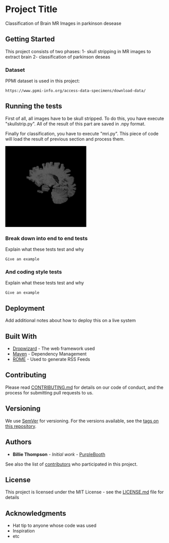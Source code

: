 # Project Title

Classification of Brain MR Images in parkinson desease

## Getting Started

This project consists of two phases:
1- skull stripping in MR images to extract brain
2- classification of parkinson deseas

### Dataset

PPMI dataset is used in this project:  

```
https://www.ppmi-info.org/access-data-specimens/download-data/
```

## Running the tests

First of all, all images have to be skull stripped. To do this, you have execute "skullstrip.py". All of the result of this part are saved in .npy format.

Finally for classification, you have to execute "mri.py". This piece of code will load the result of previous section and process them.


![alt text](https://github.com/alinouri91/Parkinson-deep-learning/blob/master/im1.tif)
### Break down into end to end tests

Explain what these tests test and why

```
Give an example
```

### And coding style tests

Explain what these tests test and why

```
Give an example
```

## Deployment

Add additional notes about how to deploy this on a live system

## Built With

* [Dropwizard](http://www.dropwizard.io/1.0.2/docs/) - The web framework used
* [Maven](https://maven.apache.org/) - Dependency Management
* [ROME](https://rometools.github.io/rome/) - Used to generate RSS Feeds

## Contributing

Please read [CONTRIBUTING.md](https://gist.github.com/PurpleBooth/b24679402957c63ec426) for details on our code of conduct, and the process for submitting pull requests to us.

## Versioning

We use [SemVer](http://semver.org/) for versioning. For the versions available, see the [tags on this repository](https://github.com/your/project/tags). 

## Authors

* **Billie Thompson** - *Initial work* - [PurpleBooth](https://github.com/PurpleBooth)

See also the list of [contributors](https://github.com/your/project/contributors) who participated in this project.

## License

This project is licensed under the MIT License - see the [LICENSE.md](LICENSE.md) file for details

## Acknowledgments

* Hat tip to anyone whose code was used
* Inspiration
* etc

